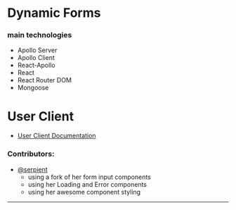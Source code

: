 # Dynamic Forms
### main technologies
- Apollo Server
- Apollo Client
- React-Apollo
- React
- React Router DOM
- Mongoose

# User Client
- [User Client Documentation](https://github.com/the-vampiire/dynamic-forms/blob/master/user_client/README.md)
### Contributors:
- [@serpient](https://github.com/serpient)
  - using a fork of her form input components
  - using her Loading and Error components
  - using her awesome component styling
<hr>



